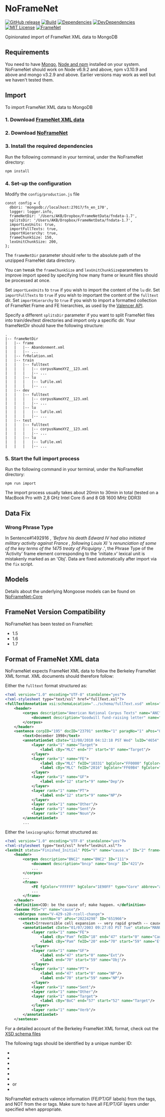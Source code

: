 # NoFrameNet
[![GitHub release][release-image]][release-url]
[![Build][travis-image]][travis-url]
[![Dependencies][david-dep-image]][david-url]
[![DevDependencies][david-dev-dep-image]][david-dev-url]
[![MIT License][license-image]][license-url]
[![FrameNet][framenet-image]][framenet-url]

Opinionated import of FrameNet XML data to MongoDB

## Requirements
You need to have [Mongo](https://docs.mongodb.com/manual/administration/install-community/), [Node and npm](https://nodejs.org/en/download/) installed on your system.
NoFrameNet should work on Node v6.9.2 and above, npm v3.10.9 and above and mongo v3.2.9 and above. Earlier versions may work as well but we haven't tested them.

## Import
To import FrameNet XML data to MongoDB

### 1. Download [FrameNet XML data](https://framenet.icsi.berkeley.edu/fndrupal/framenet_request_data)
### 2. Download [NoFrameNet](https://github.com/akb89/noframenet/releases/latest)
### 3. Install the required dependencies
Run the following command in your terminal, under the NoFrameNet directory:
```
npm install
```
### 4. Set-up the configuration
Modify the `config/production.js` file
```
const config = {
  dbUri: 'mongodb://localhost:27017/fn_en_170',
  logger: logger.info,
  frameNetDir: '/Users/AKB/Dropbox/FrameNetData/fndata-1.7',
  splitsDir: '/Users/AKB/Dropbox/FrameNetData/fndata-1.7',
  importLexUnits: true,
  importFullTexts: true,
  importHierarchy: true,
  frameChunkSize: 150,
  lexUnitChunkSize: 200,
};
```
The `frameNetDir` parameter should refer to the absolute path of the unzipped FrameNet data directory.

You can tweak the `frameChunkSize` and `lexUnitChunkSize`parameters to improve import speed by specifying how many frame or lexunit files should be processed at once.

Set `importLexUnits` to `true` if you wish to import the content of the `lu` dir. Set `importFullTexts` to `true` if you wish to important the content of the `fulltext` dir. Set `importHierarchy` to `true` if you wish to import a
formatted collection of FrameNet Frame and FE hierarchies, as used by
the [Valencer API](http://www.github.io/akb89/valencer).

Specify a different `splitsDir` parameter if you want to split FrameNet files into train/dev/test directories and import only a specific dir.
Your frameNetDir should have the following structure:
```
.
|-- frameNetDir
|   |-- frame
|   |   |-- Abandonment.xml
|   |   |-- ...
|   |-- frRelation.xml
|   |-- train
|   |   |-- fulltext
|   |   |   |-- corpusNameXYZ__123.xml
|   |   |   |-- ...
|   |   |-- lu
|   |   |   |-- luFile.xml
|   |   |   |-- ...
|   |-- dev
|   |   |-- fulltext
|   |   |   |-- corpusNameXYZ__123.xml
|   |   |   |-- ...
|   |   |-- lu
|   |   |   |-- luFile.xml
|   |   |   |-- ...
|   |-- test
|   |   |-- fulltext
|   |   |   |-- corpusNameXYZ__123.xml
|   |   |   |-- ...
|   |   |-- lu
|   |   |   |-- luFile.xml
|   |   |   |-- ...
```

### 5. Start the full import process
Run the following command in your terminal, under the NoFrameNet directory:
```
npm run import
```

The import process usually takes about 20min to 30min in total (tested on a MacBook Pro with 2,8 GHz Intel Core i5 and 8 GB 1600 MHz DDR3)

## Data Fix
### Wrong Phrase Type
In Sentence#1492916 , _'Before his death Edward IV had also initiated military activity against France , following Louis XI 's renunciation of some of the key terms of the 1475 treaty of Picquigny .'_, the Phrase Type of the 'Activity' frame element corresponding to the 'initiate.v' lexical unit is mistakenly marked as an 'Obj'.
Data are fixed automatically after import via the `fix` script.

## Models
Details about the underlying Mongoose models can be found on [NoFrameNet-Core](https://github.com/akb89/noframenet-core)

## FrameNet Version Compatibility
NoFrameNet has been tested on FrameNet:
- 1.5
- 1.6
- 1.7

## Format of FrameNet XML data
NoFrameNet expects FrameNet XML data to follow the Berkeley FrameNet XML format.
XML documents should therefore follow:

Either the `fulltext` format structured as:
```xml
<?xml version="1.0" encoding="UTF-8" standalone="yes"?>
<?xml-stylesheet type="text/xsl" href="fullText.xsl"?>
<fullTextAnnotation xsi:schemaLocation="../schema/fullText.xsd" xmlns="http://framenet.icsi.berkeley.edu" xmlns:xsi="http://www.w3.org/2001/XMLSchema-instance">
    <header>
        <corpus description="American National Corpus Texts" name="ANC" ID="195">
            <document description="Goodwill fund-raising letter" name="110CYL067" ID="23791"/>
        </corpus>
    </header>
    <sentence corpID="195" docID="23791" sentNo="1" paragNo="1" aPos="0" ID="4106338">
        <text>December 1998</text>
        <annotationSet cDate="12/08/2010 04:12:18 PST Wed" luID="4654" luName="December.n" frameID="229" frameName="Calendric_unit" status="MANUAL" ID="6559768">
            <layer rank="1" name="Target">
                <label cBy="MLC" end="7" start="0" name="Target"/>
            </layer>
            <layer rank="1" name="FE">
                <label cBy="MLC" feID="10331" bgColor="FF0000" fgColor="FFFFFF" end="7" start="0" name="Unit"/>
                <label cBy="MLC" feID="2016" bgColor="FF69B4" fgColor="FFFFFF" end="12" start="9" name="Whole"/>
            </layer>
            <layer rank="1" name="GF">
                <label end="12" start="9" name="Dep"/>
            </layer>
            <layer rank="1" name="PT">
                <label end="12" start="9" name="NP"/>
            </layer>
            <layer rank="1" name="Other"/>
            <layer rank="1" name="Sent"/>
            <layer rank="1" name="Noun"/>
        </annotationSet>
        ...
```

Either the `lexicographic` format structured as:
```xml
<?xml version="1.0" encoding="UTF-8" standalone="yes"?>
<?xml-stylesheet type="text/xsl" href="lexUnit.xsl"?>
<lexUnit status="Finished_Initial" POS="V" name="cause.v" ID="2" frame="Causation" frameID="5" totalAnnotated="116" xsi:schemaLocation="../schema/lexUnit.xsd" xmlns="http://framenet.icsi.berkeley.edu" xmlns:xsi="http://www.w3.org/2001/XMLSchema-instance">
    <header>
        <corpus description="BNC2" name="BNC2" ID="111">
            <document description="bncp" name="bncp" ID="421"/>
            ...
        </corpus>
        ...
        <frame>
            <FE fgColor="FFFFFF" bgColor="1E90FF" type="Core" abbrev="act" name="Actor"/>
            ...
        </frame>
    </header>
    <definition>COD: be the cause of; make happen. </definition>
    <lexeme POS="V" name="cause"/>
    <subCorpus name="V-429-s20-rcoll-change">
      <sentence sentNo="0" aPos="20224298" ID="651966">
        <text>Irreversible cell expansion -- very rapid growth -- caused the movement , not turgor change . </text>
        <annotationSet cDate="01/07/2003 09:27:03 PST Tue" status="MANUAL" ID="784400">
            <layer rank="1" name="FE">
                <label cBy="Pam" feID="18" end="47" start="0" name="Cause"/>
                <label cBy="Pam" feID="20" end="70" start="59" name="Effect"/>
            </layer>
            <layer rank="1" name="GF">
                <label end="47" start="0" name="Ext"/>
                <label end="70" start="59" name="Obj"/>
            </layer>
            <layer rank="1" name="PT">
                <label end="47" start="0" name="NP"/>
                <label end="70" start="59" name="NP"/>
            </layer>
            <layer rank="1" name="Sent"/>
            <layer rank="1" name="Other"/>
            <layer rank="1" name="Target">
                <label cBy="BoC" end="57" start="52" name="Target"/>
            </layer>
            <layer rank="1" name="Verb"/>
        </annotationSet>
    </sentence>

```

For a detailed account of the Berkeley FrameNet XML format, check out the
[XSD schema files](data/schema.zip)

The following tags should be identified by a unique number ID:
- <annotationSet>
- <sentence>
- <lexUnit>
- <frame>
- <corpus>
- <document>
- <FE> or <frameElement>
- <frameRelation>

 NoFrameNet extracts valence information (FE/PT/GF labels) from the <annotationSet> tags, and NOT from the <valences> or <FERealization> tags.
 Make sure to have all FE/PT/GF layers under <annotationSet>
 specified when appropriate.

[release-image]:https://img.shields.io/github/release/akb89/noframenet.svg?style=flat-square
[release-url]:https://github.com/akb89/noframenet/releases/latest
[travis-image]:https://img.shields.io/travis/akb89/noframenet.svg?style=flat-square
[travis-url]:https://travis-ci.org/akb89/noframenet
[framenet-image]:https://img.shields.io/badge/framenet-1.5%E2%87%A1-blue.svg?style=flat-square
[framenet-url]:https://framenet.icsi.berkeley.edu/fndrupal
[license-image]:http://img.shields.io/badge/license-MIT-000000.svg?style=flat-square
[license-url]:LICENSE.txt
[david-url]: https://david-dm.org/akb89/noframenet
[david-dep-image]: https://david-dm.org/akb89/noframenet.svg?style=flat-square
[david-dev-dep-image]: https://img.shields.io/david/dev/akb89/noframenet.svg?style=flat-square
[david-dev-url]: https://david-dm.org/akb89/noframenet?type=dev
